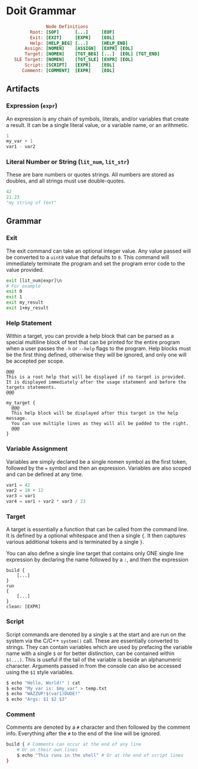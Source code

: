 # Doit Grammar

```ini
               Node Definitions
         Root: [SOF]      [...]     [EOF]
         Exit: [EXIT]     [EXPR]    [EOL]
         Help: [HELP_BEG] [...]     [HELP_END]
       Assign: [NOMEN]    [ASSIGN]  [EXPR] [EOL]
       Target: [NOMEN]    [TGT_BEG] [...]  [EOL] [TGT_END]
   SLE Target: [NOMEN]    [TGT_SLE] [EXPR] [EOL]
       Script: [SCRIPT]   [EXPR]    [EOL]
      Comment: [COMMENT]  [EXPR]    [EOL]
```

## Artifacts

### Expression (`expr`)

An expression is any chain of symbols, literals, and/or variables that create a result. It can be a single literal value, or a variable name, or an arithmetic.

```python
1
my_var + 1
var1 - var2
```

### Literal Number or String (`lit_num`, `lit_str`)

These are bare numbers or quotes strings. All numbers are stored as doubles, and all strings must use double-quotes.

```python
42
21.23
"my string of text"
```

## Grammar

### Exit

The exit command can take an optional integer value. Any value passed will be converted to a `uint8` value that defaults to `0`. This command will immediately terminate the program and set the program error code to the value provided.

```sh
exit [lit_num|expr]\n
# For example
exit 0
exit 1
exit my_result
exit 1+my_result
```

### Help Statement

Within a target, you can provide a help block that can be parsed as a special multiline block of text that can be printed for the entire program when a user passes the `-h` or `--help` flags to the program. Help blocks must be the first thing defined, otherwise they will be ignored, and only one will be accepted per scope.

```
@@@
This is a root help that will be displayed if no target is provided.
It is displayed immediately after the usage statement and before the targets statements.
@@@

my_target {
  @@@
  This help block will be displayed after this target in the help message.
  You can use multiple lines as they will all be padded to the right.
  @@@
}
```

### Variable Assignment

Variables are simply declared be a single nomen symbol as the first token, followed by the `=` symbol and then an expression. Variables are also scoped and can be defined at any time.

```python
var1 = 42
var2 = 10 + 12
var3 = var1
var4 = var1 + var2 * var3 / 23
```

### Target

A target is essentially a function that can be called from the command line. It is defined by a optional whitespace and then a single `{`. It then captures various additional tokens and is terminated by a single `}`.

You can also define a single line target that contains only ONE single line expression by declaring the name followed by a `:`, and then the expression

```
build {
	[...]
}
run
{
	[...]
}
clean: [EXPR]
```

### Script

Script commands are denoted by a single `$` at the start and are run on the system via the C/C++ `system()` call. These are essentially converted to strings. They can contain variables which are used by prefacing the variable name with a single `$` or for better distinction, can be contained within `$(...)`. This is useful if the tail of the variable is beside an alphanumeric character. Arguments passed in from the console can also be accessed using the `$1` style variables.

```python
$ echo "Hello, World!" | cat
$ echo "My var is: $my_var" > temp.txt
$ echo "WAZZUP!$(var1)DUDE!"
$ echo "Args: $1 $2 $3"
```

### Comment

Comments are denoted by a `#` character and then followed by the comment info. Everything after the `#` to the end of the line will be ignored.

```sh
build { # Comments can occur at the end of any line
	# Or on their own lines
	$ echo "This runs in the shell" # Or at the end of script lines
}
```

